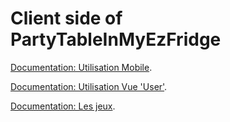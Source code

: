 # Client side of PartyTableInMyEzFridge

[Documentation: Utilisation Mobile](./TUIOSamples/docs/mobile.md).

[Documentation: Utilisation Vue 'User'](./TUIOSamples/docs/user.md).

[Documentation: Les jeux](./TUIOSamples/docs/game.md).
